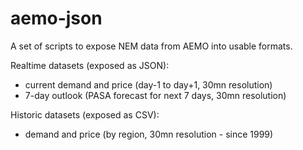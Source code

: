 aemo-json
=========

A set of scripts to expose NEM data from AEMO into usable formats.

Realtime datasets (exposed as JSON):
- current demand and price (day-1 to day+1, 30mn resolution)
- 7-day outlook (PASA forecast for next 7 days, 30mn resolution)

Historic datasets (exposed as CSV):
- demand and price (by region, 30mn resolution - since 1999)
